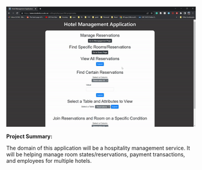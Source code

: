 ![](ezgif.com-video-to-gif.gif)

**Project Summary:**

The domain of this application will be a hospitality management service. It will be helping manage room states/reservations, payment transactions, and employees for multiple hotels.



